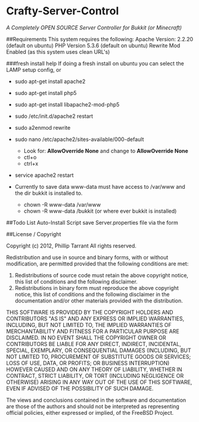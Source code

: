 Crafty-Server-Control
===========================
*A Completely OPEN SOURCE Server Controller for Bukkit (or Minecraft)*



##Requirements
This system requires the following:
Apache Version: 2.2.20 (default on ubuntu)
PHP Version 5.3.6 (default on ubuntu)
Rewrite Mod Enabled (as this system uses clean URL's)

###fresh install help
If doing a fresh install on ubuntu you can select the LAMP setup config, or

* sudo apt-get install apache2

* sudo apt-get install php5

* sudo apt-get install libapache2-mod-php5

* sudo /etc/init.d/apache2 restart

* sudo a2enmod rewrite

* sudo nano /etc/apache2/sites-available/000-default

    * Look for: **AllowOverride None** and change to **AllowOverride None**
    * ctl+o
    * ctrl+x

* service apache2 restart

* Currently to save data www-data must have access to /var/www and the dir bukkit is installed to.
    * chown -R www-data /var/www
    * chown -R www-data /bukkit (or where ever bukkit is installed)

##Todo List
Auto-Install Script
save Server.properties file via the form


##License / Copyright

Copyright (c) 2012, Phillip Tarrant
All rights reserved.

Redistribution and use in source and binary forms, with or without
modification, are permitted provided that the following conditions are met: 

1. Redistributions of source code must retain the above copyright notice, this
   list of conditions and the following disclaimer. 
2. Redistributions in binary form must reproduce the above copyright notice,
   this list of conditions and the following disclaimer in the documentation
   and/or other materials provided with the distribution. 

THIS SOFTWARE IS PROVIDED BY THE COPYRIGHT HOLDERS AND CONTRIBUTORS "AS IS" AND
ANY EXPRESS OR IMPLIED WARRANTIES, INCLUDING, BUT NOT LIMITED TO, THE IMPLIED
WARRANTIES OF MERCHANTABILITY AND FITNESS FOR A PARTICULAR PURPOSE ARE
DISCLAIMED. IN NO EVENT SHALL THE COPYRIGHT OWNER OR CONTRIBUTORS BE LIABLE FOR
ANY DIRECT, INDIRECT, INCIDENTAL, SPECIAL, EXEMPLARY, OR CONSEQUENTIAL DAMAGES
(INCLUDING, BUT NOT LIMITED TO, PROCUREMENT OF SUBSTITUTE GOODS OR SERVICES;
LOSS OF USE, DATA, OR PROFITS; OR BUSINESS INTERRUPTION) HOWEVER CAUSED AND
ON ANY THEORY OF LIABILITY, WHETHER IN CONTRACT, STRICT LIABILITY, OR TORT
(INCLUDING NEGLIGENCE OR OTHERWISE) ARISING IN ANY WAY OUT OF THE USE OF THIS
SOFTWARE, EVEN IF ADVISED OF THE POSSIBILITY OF SUCH DAMAGE.

The views and conclusions contained in the software and documentation are those
of the authors and should not be interpreted as representing official policies, 
either expressed or implied, of the FreeBSD Project.
 
